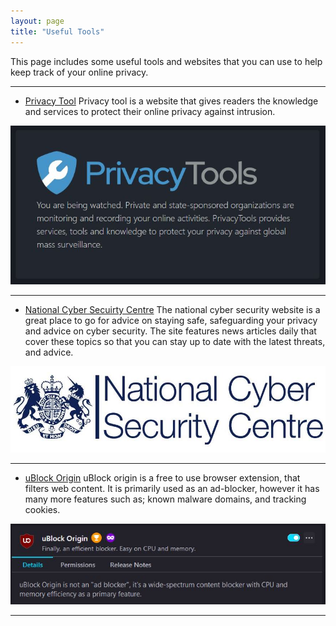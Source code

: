 ```yaml
---
layout: page
title: "Useful Tools"
---
```


This page includes some useful tools and websites that you can use to help keep track of your online privacy.


---
- [Privacy Tool](https://www.privacytools.io/)
Privacy tool is a website that gives readers the knowledge and services to protect their online privacy against intrusion.

![Privacy Tools](/assets/privacytools.JPG)


---
- [National Cyber Secuirty Centre](https://www.ncsc.gov.uk/)
The national cyber security website is a great place to go for advice on staying safe, safeguarding your privacy and advice on cyber security. The site features news articles daily that cover these topics so that you can stay up to date with the latest threats, and advice.

![NCSS](/assets/ncsc.JPG)

---
- [uBlock Origin](https://ublockorigin.com/) 
uBlock origin is a free to use browser extension, that filters web content. It is primarily used as an ad-blocker, however it has many more features such as; known malware domains, and tracking cookies.

![ublock](/assets/ublock.JPG)

---
